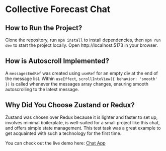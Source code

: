 # **Collective Forecast Chat**

## **How to Run the Project?**

Clone the repository, run `npm install` to install dependencies, then `npm run dev` to start the project locally. Open http://localhost:5173 in your browser.

## **How is Autoscroll Implemented?**

A `messagesEndRef` was created using `useRef` for an empty div at the end of the message list. Within `useEffect`, `scrollIntoView({ behavior: 'smooth' })` is called whenever the messages array changes, ensuring smooth autoscrolling to the latest message.

## **Why Did You Choose Zustand or Redux?**

Zustand was chosen over Redux because it is lighter and faster to set up, involves minimal boilerplate, is well-suited for a small project like this chat, and offers simple state management. This test task was a great example to get acquainted with such a technology for the first time.

You can check out the live demo here: [Chat App](https://chat-indol-nine.vercel.app/)
